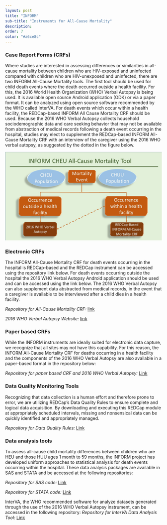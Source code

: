 ```yaml
---
layout: post
title: "INFORM"
sub-title: "Instruments for All-Cause Mortality"
description:
order: 7
color: "#a6ce8c"
---
```

### Case Report Forms (CRFs)
Where studies are interested in assessing differences or similarities in all-cause mortality between children who are HIV-exposed and uninfected compared with children who are HIV-unexposed and uninfected, there are two INFORM All-Cause Mortality tools.  The first tool should be used for child death events where the death occurred outside a health facility.  For this, the 2016 World Health Organization (WHO) Verbal Autopsy is being used.  It is available open source Android application (ODK) or via a paper format. It can be analyzed using open source software recommended by the WHO called InterVA.  For death events which occur within a health facility, the REDCap-based INFORM All Cause Mortality CRF should be used.  Because the 2016 WHO Verbal Autopsy collects household sociodemographic data and care seeking behavior that may not be available from abstraction of medical records following a death event occurring in the hospital, studies may elect to supplement the REDCap-based INFORM All-Cause Mortality CRF with an interview of the caregiver using the 2016 WHO verbal autopsy, as suggested by the dotted in the figure below.

![Flowchart showing tool usage](assets/img/ACM_Diagram.jpg)

### Electronic CRFs
The INFORM All-Cause Mortality CRF for death events occurring in the hospital is REDCap-based and the REDCap instrument can be accessed using the repository link below. For death events occurring outside the hospital the 2016 WHO Verbal Autopsy Android application should be used and can be accessed using the link below.  The 2016 WHO Verbal Autopsy can also supplement data abstracted from medical records, in the event that a caregiver is available to be interviewed after a child dies in a health facility.

*Repository for All-Cause Mortality CRF:* [link](https://github.com/INFORMprojectsite/INFORM/tree/master/All-Cause%20Mortality%20Tools/Case%20Report%20Forms/Electronic)

*2016 WHO Verbal Autopsy Website:* [link](https://www.who.int/healthinfo/statistics/verbalautopsystandards/en/)

### Paper based CRFs
While the INFORM instruments are ideally suited for electronic data capture, we recognize that all sites may not have this capability. For this reason, the INFORM All-Cause Mortality CRF for deaths occurring in a health facility and the components of the 2016 WHO Verbal Autopsy   are also available in a paper-based format in the repository below: 

*Repository for paper based CRF and 2016 WHO Verbal Autopsy:* [Link](https://github.com/INFORMprojectsite/INFORM/tree/master/All-Cause%20Mortality%20Tools/Case%20Report%20Forms/Paper)

### Data Quality Monitoring Tools
Recognizing that data collection is a human effort and therefore prone to error, we are utilizing REDCap’s Data Quality Rules to ensure complete and logical data acquisition. By downloading and executing this REDCap module at appropriately scheduled intervals, missing and nonsensical data can be quickly identified and appropriately managed.

*Repository for Data Quality Rules:* [Link](https://github.com/INFORMprojectsite/INFORM/tree/master/All-Cause%20Mortality%20Tools/Data%20Quality%20Monitoring%20Tools)

### Data analysis tools
To assess all-cause child mortality differences between children who are HEU and those HUU ages 1 month to 59 months, the INFORM project has developed uniform approaches to statistical analysis for death events occurring within the hospital. These data analysis packages are available in SAS and STATA and be accessed at the following repositories:

*Repository for SAS code:* [Link](https://github.com/INFORMprojectsite/INFORM/tree/master/All-Cause%20Mortality%20Tools/Data%20Analysis%20Tools/SAS)

*Repository for STATA code:* [Link](https://github.com/INFORMprojectsite/INFORM/tree/master/All-Cause%20Mortality%20Tools/Data%20Analysis%20Tools/STATA)

InterVA, the WHO recommended software for analyze datasets generated through the use of the 2016 WHO Verbal Autopsy instrument, can be accessed in the following repository: *Repository for InterVA Data Analysis Tool:* [Link](link-target)
